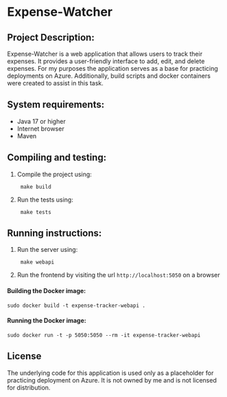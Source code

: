 # Expense-Watcher

## Project Description:
Expense-Watcher is a web application that allows users to track their expenses. It provides a user-friendly interface to add, edit, and delete expenses. For my purposes the application serves as a base for practicing deployments on Azure. Additionally, build scripts and docker containers were created to assist in this task.

## System requirements:
- Java 17 or higher
- Internet browser
- Maven

## Compiling and testing:
1. Compile the project using: 
        
        make build
3. Run the tests using:
        
        make tests

## Running instructions:
1. Run the server using:
        
        make webapi
2. Run the frontend by visiting the url `http://localhost:5050` on a browser

#### Building the Docker image:
    sudo docker build -t expense-tracker-webapi .

#### Running the Docker image:
    sudo docker run -t -p 5050:5050 --rm -it expense-tracker-webapi

## License

The underlying code for this application is used only as a placeholder for practicing deployment on Azure. It is not owned by me and is not licensed for distribution.
